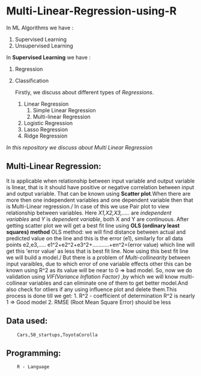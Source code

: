 # Multi-Linear-Regression-using-R

In ML Algorithms we have :
1. Supervised Learning
2. Unsupervised Learning


In **Supervised Learning** we have :
1. Regression
2. Classification

     Firstly, we discuss about different types of *Regressions*.
      1. Linear Regression
          1. Simple Linear Regression
          2. Multi-linear Regression
      2. Logistic Regression
      3. Lasso Regression 
      4. Ridge Regression
     
     
 *In this repository we discuss about Multi Linear Regression*
 
 ##  Multi-Linear Regression:
   It is applicable when relationship between input variable and output variable is linear, that is it should have positive or negative correlation between input and output variable. That can be known using **Scatter plot**.When there are more then one independent variables and one dependent variable then that is Multi-Linear regression./ In case of this we use Pair plot to view relationship between variables.
          Here *X1,X2,X3,.....* are *independent variables* and *Y* is *dependent variable*, both X and Y are continuous.
          After getting scatter plot we will get a best fit line using **OLS (ordinary least squares) method**
                    OLS method: we will find distance between actual and predicted value on the line and this is the error (e1), similarly for all data points e2,e3,.....
                                   e1^2+e2^2+e3^2+...........+en^2=(error value)
                                             which line will get this 'error value' as less that is best fit line.
                     Now using this best fit line we will build a model./ But there is a problem of *Multi-collinearity* between input varaibles, due to which error of one variable effects other this can be known using R^2  as its  value will be near to 0 => bad model.
                     So, now we do validation using *VIF(Variance Inflation Factor)* ,by which we will know multi-collinear variables and can eliminate one of them to get better model.And also check for otliers if any using influence plot and delete them.This process is done till we get:
                                              1. R^2 - coefficient of determination
                                                 R^2 is nearly 1 => Good model
                                              2. RMSE (Root Mean Square Error) should be less 
                        
 
 
 
 

 
## Data used:
        Cars,50_startups,ToyotaCorolla
        
        
## Programming:
        R - Language
